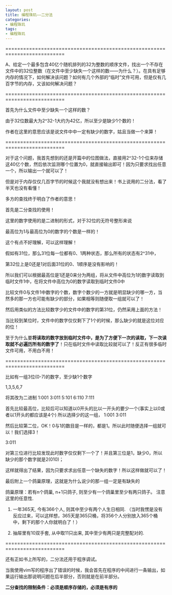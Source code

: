 ```yaml
---
layout: post
title: 编程珠玑——二分法
categories:
- 编程珠玑
tags:
- 编程珠玑
---
```


==========================================================================

A、给定一个最多包含40亿个随机排列的32为整数的顺序文件，找出一个不存在文件中的32位整数（在文件中至少缺失一个这样的数——为什么？）。在具有足够内存的情况下，如何解决该问题？如何有几个外部的“临时”文件可用，但是仅有几百字节的内存，又该如何解决问题？

==========================================================================

首先为什么文件中至少缺失一个这样的数？

由于32位数最大为2^32-1大约为42亿，所以至少是缺少1个数的！

作者在这里的意思应该是说文件中中一定有缺少的数字，姑且当做一个来算！

==========================================================================

对于这个问题，我首先想到的还是开篇中的位图做法，直接用2^32-1个位来存储这40亿个数，然后依次监测哪个位置为0，就直接输出即可！因为只要求找出任意一个，所以输出一个就可以了！

但是对于内存仅仅几百字节的时候这个我就没有想出来！书上说用的二分法，看了半天也没有看懂！

多方的查找终于明白了作者的意思！

首先是二分查找的使用！

这里的数字使用的是二进制的形式，对于32位的无符号整形来说

最高位为1与最高位为0的数字的个数是一样的！

这个有点不好理解，可以这样理解！

假如有31位，那么31位每一位都有0、1两种状态，那么所有的状态有2^31中，

第32位上是0还是1对后面31位的0、1顺序是没有影响的！

所以我们可以根据最高位是1还是0来分为两组，将从文件中高位为1的数字读取到临时文件1中，在将文件中高位为0的数字读取到临时文件0中

比较文件0与文件1中数字的个数，数字个数少的一方就是明显缺少的哪一方，当然多的那一方也可能有缺少的部分，如果相等则随便取一组就可以了！

然后用类似的方法比较数字少的文件中的数字的第31位，仍然采用上面的方法！

当比较到某位时，文件中的数字仅仅剩下了1个的时候，那么缺少的就是这位对应的位！

至于为什么要**将读取的数字放到临时文件中，是为了方便下一次的读取，下一次读取就不必遍历所有的数字了**！只在临时文件中读取比较就可以了！反正有很多临时文件可用，不用白不用！

==========================================================================

比如有一组3位(0-7)的数字，至少缺1个数字

1,3,5,6,7

将其改为二进制
    1:001
    3:011
    5:101
    6:110
    7:111

首先比较最高位，比较后可以知道以0开头的比以一开头的要少一个(事实上以0或者以1开头的都应该是4个)
所以选择少的这一组，
1:001
3:011

然后比较第二位，OK！0与1的数目是一样的，都是1。所以此时随便选择一组就可以！我们选择3！

3:011

对第三位进行比较发现此时数字仅仅剩下一个了！并且第三位是1，缺少0，所以缺少的那个数字就是2(010)；

这样就得出了结果，因为只要求求出任意一个缺失的数字！所以这样做就可以了！

最后附上一个鸽巢原理，这就是为什么说少的那一组一定是有缺失的

鸽巢原理：若有n个鸽巢, n+1只鸽子, 则至少有一个鸽巢里至少有两只鸽子。
注意这里的任意性.

1. 一年365天, 今有366个人, 则其中至少有两个人生日相同.
（当时我愣是没有反应过来，可以这样想，365天是365只桶，将356个人分别放入365个桶中，剩下的那个人你就明白了！）

2. 抽屉里有10双手套, 从中取11只出来, 其中至少有两只是完整配对的.

==========================================================================

还有正如书上所写的，二分法还用于程序调试。

当我使用vim写的程序出了错误的时候，我会首先在程序的中间进行一条输出，如果运行输出那说明问题在后半部分，否则就是在前半部分。

**二分查找的限制条件：必须是顺序存储的，必须是有序的**
